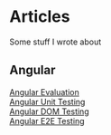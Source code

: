 # Articles

Some stuff I wrote about

## Angular

[Angular Evaluation](angular/evaluation/angular-evaluation.md)  
[Angular Unit Testing](angular/testing/angular-unit-testing.md)  
[Angular DOM Testing](angular/testing/angular-dom-testing.md)  
[Angular E2E Testing](angular/testing/angular-e2e-testing.md)  
